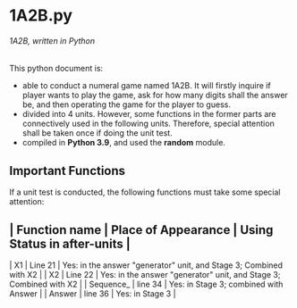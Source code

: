 # 1A2B.py
###### 1A2B, written in Python

This python document is:
  - able to conduct a numeral game named 1A2B. It will firstly inquire if player wants to play the game, ask for how many digits shall the answer be, and then operating the game for the player to guess.
  - divided into 4 units. However, some functions in the former parts are connectively used in the following units. Therefore, special attention shall be taken once if doing the unit test.
  - compiled in **Python 3.9**, and used the **random** module.

## Important Functions
If a unit test is conducted, the following functions must take some special attention:

| Function name | Place of Appearance | Using Status in after-units |
----------------------------------------------------------------------
| X1 | Line 21 | Yes: in the answer "generator" unit, and Stage 3; Combined with X2 |
| X2 | Line 22 | Yes: in the answer "generator" unit, and Stage 3; Combined with X2 |
| Sequence_ | line 34 | Yes: in Stage 3; combined with Answer |
| Answer | line 36 | Yes: in Stage 3 |
